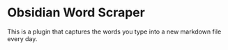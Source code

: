 # Obsidian Word Scraper

This is a plugin that captures the words you type into a new markdown file every day.